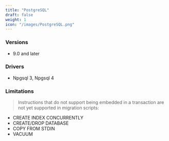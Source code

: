 ```yaml
---
title: "PostgreSQL"
draft: false
weight: 1
icon: "/images/PostgreSQL.png"
---
```


### Versions
- 9.0 and later

### Drivers
- Npgsql 3, Npgsql 4

### Limitations
> Instructions that do not support being embedded in a transaction are not yet supported in migration scripts:

- CREATE INDEX CONCURRENTLY
- CREATE/DROP DATABASE
- COPY FROM STDIN
- VACUUM
